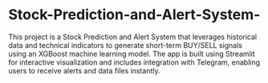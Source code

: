 # Stock-Prediction-and-Alert-System-
This project is a Stock Prediction and Alert System that leverages historical data and technical indicators to generate short-term BUY/SELL signals using an XGBoost machine learning model. The app is built using Streamlit for interactive visualization and includes integration with Telegram, enabling users to receive alerts and data files instantly.
